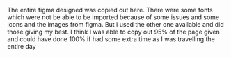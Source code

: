 The entire figma designed was copied out here. There were some fonts which were not be able to be imported because of some issues and some icons and the images from figma. But i used the other one available and did those giving my best. I think I was able to copy out 95% of the page given and could have done 100% if had some extra time as I was travelling the entire day
